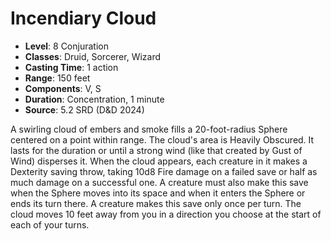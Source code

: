 # Incendiary Cloud

- **Level**: 8 Conjuration
- **Classes**: Druid, Sorcerer, Wizard
- **Casting Time**: 1 action
- **Range**: 150 feet
- **Components**: V, S
- **Duration**: Concentration, 1 minute
- **Source**: 5.2 SRD (D&D 2024)

A swirling cloud of embers and smoke fills a 20-foot-radius Sphere centered on a point within range. The cloud's area is Heavily Obscured. It lasts for the duration or until a strong wind (like that created by Gust of Wind) disperses it. When the cloud appears, each creature in it makes a Dexterity saving throw, taking 10d8 Fire damage on a failed save or half as much damage on a successful one. A creature must also make this save when the Sphere moves into its space and when it enters the Sphere or ends its turn there. A creature makes this save only once per turn. The cloud moves 10 feet away from you in a direction you choose at the start of each of your turns.

